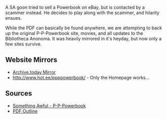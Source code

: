 A SA goon tried to sell a Powerbook on eBay, but is contacted by a scammer instead. He decides to play along with the scammer, and hilarity ensues. 

While the PDF can basically be found anywhere, we are attempting to back up the original P-P-Powerbook site, movies, and all updates to the Bibliotheca Anonoma. It was heavily mirrored in it's heyday, but now only a few sites survive.

## Website Mirrors

* [Archive.today Mirror](http://archive.today/1ya4X)
* http://www.hot.ee/ppppowerbook/ - Only the Homepage works...

## Sources

* [Something Awful - P-P-Powerbook](http://forums.somethingawful.com/showthread.php?threadid=1016390)
* [PDF Outline](http://joi.ito.com/images2/thepowerbook.pdf)
